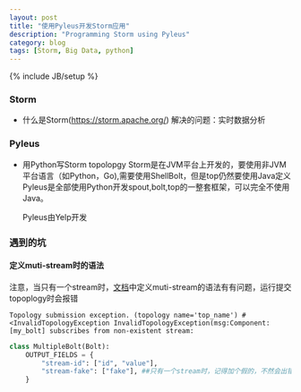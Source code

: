 ```yaml
---
layout: post
title: "使用Pyleus开发Storm应用"
description: "Programming Storm using Pyleus"
category: blog
tags: [Storm, Big Data, python]
---
```

{% include JB/setup %}

### Storm

- 什么是Storm(https://storm.apache.org/)
  解决的问题：实时数据分析

### Pyleus

- 用Python写Storm topolopgy
  Storm是在JVM平台上开发的，要使用非JVM平台语言（如Python，Go),需要使用ShellBolt，但是top仍然要使用Java定义
  Pyleus是全部使用Python开发spout,bolt,top的一整套框架，可以完全不使用Java。

  Pyleus由Yelp开发


### 遇到的坑

#### 定义muti-stream时的语法

注意，当只有一个stream时，[文档](http://yelp.github.io/pyleus/grouping.html#groupings)中定义muti-stream的语法有有问题，运行提交topoplogy时会报错

    Topology submission exception. (topology name='top_name') #<InvalidTopologyException InvalidTopologyException(msg:Component: [my_bolt] subscribes from non-existent stream:

~~~python
class MultipleBolt(Bolt):
    OUTPUT_FIELDS = {
        "stream-id": ["id", "value"],
        "stream-fake": ["fake"], ##只有一个stream时，记得加个假的，不然会出错
    }
~~~
